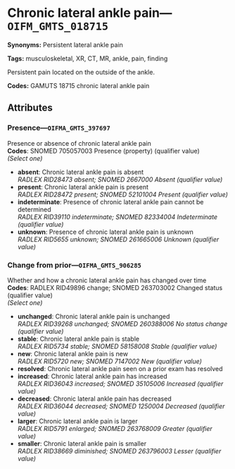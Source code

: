 # Chronic lateral ankle pain—`OIFM_GMTS_018715`

**Synonyms:** Persistent lateral ankle pain

**Tags:** musculoskeletal, XR, CT, MR, ankle, pain, finding

Persistent pain located on the outside of the ankle.

**Codes:** GAMUTS 18715 chronic lateral ankle pain

## Attributes

### Presence—`OIFMA_GMTS_397697`

Presence or absence of chronic lateral ankle pain  
**Codes**: SNOMED 705057003 Presence (property) (qualifier value)  
*(Select one)*

- **absent**: Chronic lateral ankle pain is absent  
_RADLEX RID28473 absent; SNOMED 2667000 Absent (qualifier value)_
- **present**: Chronic lateral ankle pain is present  
_RADLEX RID28472 present; SNOMED 52101004 Present (qualifier value)_
- **indeterminate**: Presence of chronic lateral ankle pain cannot be determined  
_RADLEX RID39110 indeterminate; SNOMED 82334004 Indeterminate (qualifier value)_
- **unknown**: Presence of chronic lateral ankle pain is unknown  
_RADLEX RID5655 unknown; SNOMED 261665006 Unknown (qualifier value)_

### Change from prior—`OIFMA_GMTS_906285`

Whether and how a chronic lateral ankle pain has changed over time  
**Codes**: RADLEX RID49896 change; SNOMED 263703002 Changed status (qualifier value)  
*(Select one)*

- **unchanged**: Chronic lateral ankle pain is unchanged  
_RADLEX RID39268 unchanged; SNOMED 260388006 No status change (qualifier value)_
- **stable**: Chronic lateral ankle pain is stable  
_RADLEX RID5734 stable; SNOMED 58158008 Stable (qualifier value)_
- **new**: Chronic lateral ankle pain is new  
_RADLEX RID5720 new; SNOMED 7147002 New (qualifier value)_
- **resolved**: Chronic lateral ankle pain seen on a prior exam has resolved  
- **increased**: Chronic lateral ankle pain has increased  
_RADLEX RID36043 increased; SNOMED 35105006 Increased (qualifier value)_
- **decreased**: Chronic lateral ankle pain has decreased  
_RADLEX RID36044 decreased; SNOMED 1250004 Decreased (qualifier value)_
- **larger**: Chronic lateral ankle pain is larger  
_RADLEX RID5791 enlarged; SNOMED 263768009 Greater (qualifier value)_
- **smaller**: Chronic lateral ankle pain is smaller  
_RADLEX RID38669 diminished; SNOMED 263796003 Lesser (qualifier value)_